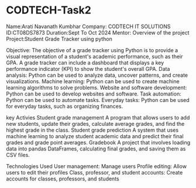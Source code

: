 # CODTECH-Task2
Name:Arati Navanath Kumbhar
Company: CODTECH IT SOLUTIONS
ID:CT08DS7873
Duration:Sept To Oct 2024
Mentor:
Overview of the project
Project:Student  Grade Tracker using python

Objective:
The objective of a grade tracker using Python is to provide a visual representation of a student's academic performance, such as their GPA. A grade tracker can include a dashboard that displays a key performance indicator (KPI) to show the student's overall GPA.
Data analysis: Python can be used to analyze data, uncover patterns, and create visualizations. 
Machine learning: Python can be used to create machine learning algorithms to solve problems. 
Website and software development: Python can be used to develop websites and software. 
Task automation: Python can be used to automate tasks. 
Everyday tasks: Python can be used for everyday tasks, such as organizing finances. 

key Activies
Student grade management
A program that allows users to add new students, update their grades, calculate average grades, and find the highest grade in the class. 
Student grade prediction
A system that uses machine learning to analyze student academic data and predict their final grades and grade point averages. 
Gradebook
A project that involves loading data into pandas DataFrames, calculating final grades, and saving them as CSV files. 

Technologies Used
User management: Manage users
Profile editing: Allow users to edit their profiles
Class, professor, and student accounts: Create accounts for classes, professors, and students

